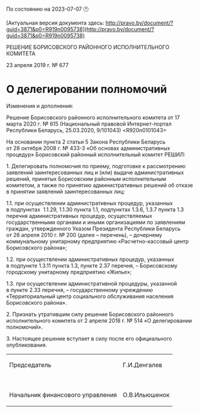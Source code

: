 По состоянию на 2023-07-07 &#x1F550;

[Актуальная версия документа здесь: http://pravo.by/document/?guid=3871&p0=R919n0095738](http://pravo.by/document/?guid=3871&p0=R919n0095738)

<p>РЕШЕНИЕ БОРИСОВСКОГО РАЙОННОГО ИСПОЛНИТЕЛЬНОГО КОМИТЕТА</p>
<p>23 апреля 2019 г. № 677</p>
<h1>О делегировании полномочий</h1>
<p>Изменения и дополнения:</p>
<p>Решение Борисовского районного исполнительного комитета от 17 марта 2020 г. № 615 (Национальный правовой Интернет-портал Республики Беларусь, 25.03.2020, 9/101043) &lt;R920n0101043&gt;</p>
<p></p>
<p>На основании пункта 2 статьи 5 Закона Республики Беларусь от 28 октября 2008 г. № 433-З «Об основах административных процедур» Борисовский районный исполнительный комитет РЕШИЛ:</p>
<p>1. Делегировать полномочия по приему, подготовке к рассмотрению заявлений заинтересованных лиц и (или) выдаче административных решений, принятых Борисовским районным исполнительным комитетом, а также по принятию административных решений об отказе в принятии заявлений заинтересованных лиц:</p>
<p>1.1. при осуществлении административных процедур, указанных в подпунктах  1.1.29, 1.1.30 пункта 1.1, подпунктах 1.3.6, 1.3.7 пункта 1.3 перечня административных процедур, осуществляемых государственными органами и иными организациями по заявлениям граждан, утвержденного Указом Президента Республики Беларусь от 26 апреля 2010 г. № 200 (далее – перечень), – дочернему коммунальному унитарному предприятию «Расчетно-кассовый центр Борисовского района»;</p>
<p>1.2. при осуществлении административных процедур, указанных в подпункте 1.3.11 пункта 1.3, пункте 2.37 перечня, – Борисовскому городскому унитарному предприятию «Жилье»;</p>
<p>1.3. при осуществлении административной процедуры, указанной в пункте 2.33 перечня, – государственному учреждению «Территориальный центр социального обслуживания населения Борисовского района».</p>
<p>2. Признать утратившим силу решение Борисовского районного исполнительного комитета от 2 апреля 2018 г. № 514 «О делегировании полномочий».</p>
<p>3. Настоящее решение вступает в силу после его официального опубликования.</p>
<p></p>
<table>
<tr>
<td><p>Председатель</p></td>
<td><p>Г.И.Денгалев</p></td>
</tr>
<tr>
<td><p></p></td>
<td><p></p></td>
</tr>
<tr>
<td><p>Начальник финансового управления</p></td>
<td><p>О.В.Ильюшенок</p></td>
</tr>
</table>
<p></p>